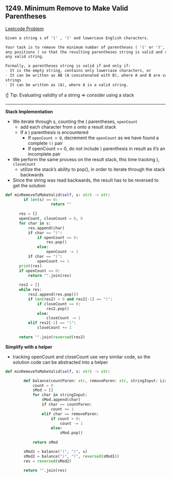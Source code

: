 ## 1249. Minimum Remove to Make Valid Parentheses

[Leetcode Problem](https://leetcode.com/problems/minimum-remove-to-make-valid-parentheses/description/)

```markdown
Given a string s of '(' , ')' and lowercase English characters.

Your task is to remove the minimum number of parentheses ( '(' or ')', in 
any positions ) so that the resulting parentheses string is valid and return 
any valid string.

Formally, a parentheses string is valid if and only if:
- It is the empty string, contains only lowercase characters, or
- It can be written as AB (A concatenated with B), where A and B are valid 
strings
- It can be written as (A), where A is a valid string.
```

<aside>
☝ Tip: Evaluating validity of a string ⇒ consider using a stack

</aside>

---

**Stack Implementation**

- We iterate through s, counting the ( parentheses, `openCount`
    - add each character from s onto a result stack
    - If a ) parenthesis is encountered
        - If `openCount > 0`, decrement the `openCount` as we have found a complete `()` pair
        - If openCount == 0, do not include ) parenthesis in result as it’s an incomplete pair
- We perform the same process on the result stack, this time tracking ), `closeCount`
    - utilize the stack’s ability to pop(), in order to iterate through the stack backwards
- Since the string was read backwards, the result has to be reversed to get the solution

```python
def minRemoveToMakeValid(self, s: str) -> str:
		if len(s) == 0:
		            return ""
		
	  res = []
	  openCount, closeCount = 0, 0
	  for char in s:
	      res.append(char)
	      if char == ")":
	          if openCount == 0:
	              res.pop()
	          else:
	              openCount -= 1
	      if char == "(":
	          openCount += 1
	  print(res)
	  if openCount == 0:
	      return "".join(res)
	
	  res2 = []
	  while res:
	      res2.append(res.pop())
	      if len(res2) > 0 and res2[-1] == "(":
	          if closeCount == 0:
	              res2.pop()
	          else:
	              closeCount -= 1
	      elif res2[-1] == ")":
	          closeCount += 1          
	
	  return "".join(reversed(res2)
```

**Simplify with a helper**

- tracking openCount and closeCount use very similar code, so the solution code can be abstracted into a helper

```python
def minRemoveToMakeValid(self, s: str) -> str:

        def balance(countParen: str, removeParen: str, stringInput: List[str]):
            count = 0
            sMod = []
            for char in stringInput:
                sMod.append(char)
                if char == countParen:
                    count += 1
                elif char == removeParen:
                    if count > 0:
                        count -= 1
                    else:
                        sMod.pop()
           
            return sMod

        sMod1 = balance("(", ")", s)
        sMod2 = balance(")", "(", reversed(sMod1))
        res = reversed(sMod2)
        
        return "".join(res)
```